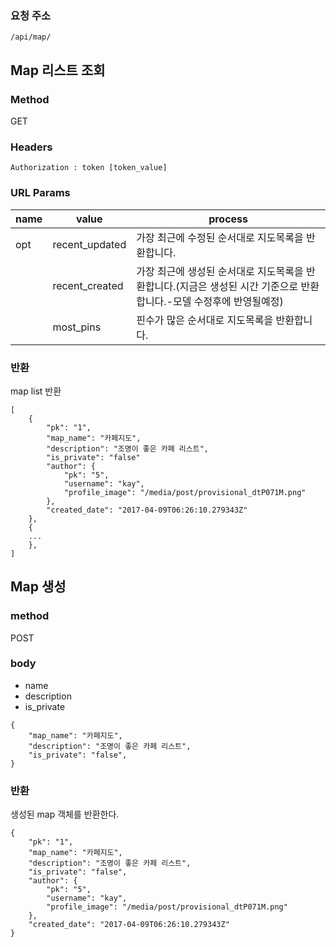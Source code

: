 ### 요청 주소

```
/api/map/
```

## Map 리스트 조회

### Method

GET

### Headers

`Authorization : token [token_value]`

### URL Params

| name | value | process |
| --- | --- | --- |
| opt | recent\_updated | 가장 최근에 수정된 순서대로 지도목록을 반환합니다. |
|  | recent\_created | 가장 최근에 생성된 순서대로 지도목록을 반환합니다.\(지금은 생성된 시간 기준으로 반환합니다.-모델 수정후에 반영될예정\) |
|  | most\_pins | 핀수가 많은 순서대로 지도목록을 반환합니다. |

### 반환

map list 반환

```
[
    {
        "pk": "1",
        "map_name": "카페지도",
        "description": "조명이 좋은 카페 리스트",
        "is_private": "false"
        "author": {
            "pk": "5",
            "username": "kay",
            "profile_image": "/media/post/provisional_dtP071M.png"
        },
        "created_date": "2017-04-09T06:26:10.279343Z"
    },
    {
    ...
    },
]
```

## Map 생성

### method

POST

### body

* name
* description
* is\_private

```
{
    "map_name": "카페지도",
    "description": "조명이 좋은 카페 리스트",
    "is_private": "false",  
}
```

### 반환

생성된 map 객체를 반환한다.

```
{
    "pk": "1",
    "map_name": "카페지도",
    "description": "조명이 좋은 카페 리스트",
    "is_private": "false",
    "author": {
        "pk": "5",
        "username": "kay",
        "profile_image": "/media/post/provisional_dtP071M.png"
    },
    "created_date": "2017-04-09T06:26:10.279343Z"
}
```



